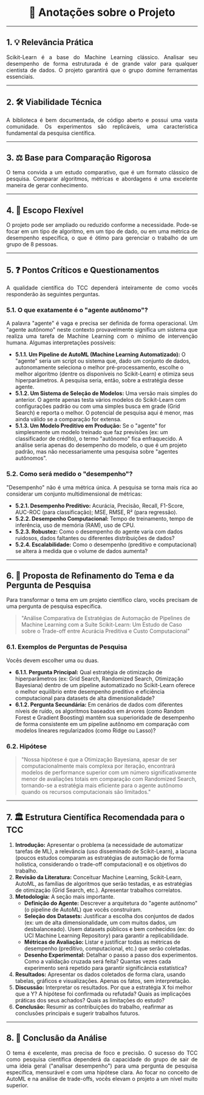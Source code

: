 <div align="center">

# **📝 Anotações sobre o Projeto**

</div>

---

## 1. 💡 Relevância Prática

<p align="justify"> Scikit-Learn é a base do Machine Learning clássico. Analisar seu desempenho de forma estruturada é de grande valor para qualquer cientista de dados. O projeto garantirá que o grupo domine ferramentas essenciais. </p>

---

## 2. 🛠️ Viabilidade Técnica

<p align="justify"> A biblioteca é bem documentada, de código aberto e possui uma vasta comunidade. Os experimentos são replicáveis, uma característica fundamental da pesquisa científica. </p>

---

## 3. ⚖️ Base para Comparação Rigorosa

<p align="justify"> O tema convida a um estudo comparativo, que é um formato clássico de pesquisa. Comparar algoritmos, métricas e abordagens é uma excelente maneira de gerar conhecimento. </p>

---

## 4. 🤸 Escopo Flexível

<p align="justify"> O projeto pode ser ampliado ou reduzido conforme a necessidade. Pode-se focar em um tipo de algoritmo, em um tipo de dado, ou em uma métrica de desempenho específica, o que é ótimo para gerenciar o trabalho de um grupo de 8 pessoas. </p>

---

## 5. ❓ Pontos Críticos e Questionamentos

<p align="justify"> A qualidade científica do TCC dependerá inteiramente de como vocês responderão às seguintes perguntas. </p>

### 5.1. O que exatamente é o "agente autônomo"?

<p align="justify"> A palavra "agente" é vaga e precisa ser definida de forma operacional. Um "agente autônomo" neste contexto provavelmente significa um sistema que realiza uma tarefa de Machine Learning com o mínimo de intervenção humana. Algumas interpretações possíveis: </p>

*   **5.1.1. Um Pipeline de AutoML (Machine Learning Automatizado):** O "agente" seria um script ou sistema que, dado um conjunto de dados, autonomamente seleciona o melhor pré-processamento, escolhe o melhor algoritmo (dentre os disponíveis no Scikit-Learn) e otimiza seus hiperparâmetros. A pesquisa seria, então, sobre a estratégia desse agente.
*   **5.1.2. Um Sistema de Seleção de Modelos:** Uma versão mais simples do anterior. O agente apenas testa vários modelos do Scikit-Learn com configurações padrão ou com uma simples busca em grade (Grid Search) e reporta o melhor. O potencial de pesquisa aqui é menor, mas ainda válido se a comparação for extensa.
*   **5.1.3. Um Modelo Preditivo em Produção:** Se o "agente" for simplesmente um modelo treinado que faz previsões (ex: um classificador de crédito), o termo "autônomo" fica enfraquecido. A análise seria apenas do desempenho do modelo, o que é um projeto padrão, mas não necessariamente uma pesquisa sobre "agentes autônomos".

### 5.2. Como será medido o "desempenho"?

<p align="justify"> "Desempenho" não é uma métrica única. A pesquisa se torna mais rica ao considerar um conjunto multidimensional de métricas: </p>

*   **5.2.1. Desempenho Preditivo:** Acurácia, Precisão, Recall, F1-Score, AUC-ROC (para classificação); MSE, RMSE, R² (para regressão).
*   **5.2.2. Desempenho Computacional:** Tempo de treinamento, tempo de inferência, uso de memória (RAM), uso de CPU.
*   **5.2.3. Robustez:** Como o desempenho do agente varia com dados ruidosos, dados faltantes ou diferentes distribuições de dados?
*   **5.2.4. Escalabilidade:** Como o desempenho (preditivo e computacional) se altera à medida que o volume de dados aumenta?

---

## 6. 🔬 Proposta de Refinamento do Tema e da Pergunta de Pesquisa

<p align="justify"> Para transformar o tema em um projeto científico claro, vocês precisam de uma pergunta de pesquisa específica. </p>

> "Análise Comparativa de Estratégias de Automação de Pipelines de Machine Learning com a Suíte Scikit-Learn: Um Estudo de Caso sobre o Trade-off entre Acurácia Preditiva e Custo Computacional"

### 6.1. Exemplos de Perguntas de Pesquisa

<p align="justify"> Vocês devem escolher uma ou duas. </p>

*   **6.1.1. Pergunta Principal:** Qual estratégia de otimização de hiperparâmetros (ex: Grid Search, Randomized Search, Otimização Bayesiana) dentro de um pipeline automatizado no Scikit-Learn oferece o melhor equilíbrio entre desempenho preditivo e eficiência computacional para datasets de alta dimensionalidade?
*   **6.1.2. Pergunta Secundária:** Em cenários de dados com diferentes níveis de ruído, os algoritmos baseados em árvores (como Random Forest e Gradient Boosting) mantêm sua superioridade de desempenho de forma consistente em um pipeline autônomo em comparação com modelos lineares regularizados (como Ridge ou Lasso)?

### 6.2. Hipótese

> "Nossa hipótese é que a Otimização Bayesiana, apesar de ser computacionalmente mais complexa por iteração, encontrará modelos de performance superior com um número significativamente menor de avaliações totais em comparação com Randomized Search, tornando-se a estratégia mais eficiente para o agente autônomo quando os recursos computacionais são limitados."

---

## 7. 🏛️ Estrutura Científica Recomendada para o TCC

1.  **Introdução:** Apresentar o problema (a necessidade de automatizar tarefas de ML), a relevância (uso disseminado de Scikit-Learn), a lacuna (poucos estudos comparam as estratégias de automação de forma holística, considerando o trade-off computacional) e os objetivos do trabalho.
2.  **Revisão da Literatura:** Conceituar Machine Learning, Scikit-Learn, AutoML, as famílias de algoritmos que serão testadas, e as estratégias de otimização (Grid Search, etc.). Apresentar trabalhos correlatos.
3.  **Metodologia:** A seção mais importante.
    *   **Definição do Agente:** Descrever a arquitetura do "agente autônomo" (o pipeline de AutoML) que vocês construíram.
    *   **Seleção dos Datasets:** Justificar a escolha dos conjuntos de dados (ex: um de alta dimensionalidade, um com muitos dados, um desbalanceado). Usem datasets públicos e bem conhecidos (ex: do UCI Machine Learning Repository) para garantir a replicabilidade.
    *   **Métricas de Avaliação:** Listar e justificar todas as métricas de desempenho (preditivo, computacional, etc.) que serão coletadas.
    *   **Desenho Experimental:** Detalhar o passo a passo dos experimentos. Como a validação cruzada será feita? Quantas vezes cada experimento será repetido para garantir significância estatística?
4.  **Resultados:** Apresentar os dados coletados de forma clara, usando tabelas, gráficos e visualizações. Apenas os fatos, sem interpretação.
5.  **Discussão:** Interpretar os resultados. Por que a estratégia X foi melhor que a Y? A hipótese foi confirmada ou refutada? Quais as implicações práticas dos seus achados? Quais as limitações do estudo?
6.  **Conclusão:** Resumir as contribuições do trabalho, reafirmar as conclusões principais e sugerir trabalhos futuros.

---

## 8. 🏁 Conclusão da Análise

<p align="justify"> O tema é excelente, mas precisa de foco e precisão. O sucesso do TCC como pesquisa científica dependerá da capacidade do grupo de sair de uma ideia geral ("analisar desempenho") para uma pergunta de pesquisa específica, mensurável e com uma hipótese clara. Ao focar no conceito de AutoML e na análise de trade-offs, vocês elevam o projeto a um nível muito superior. </p>
